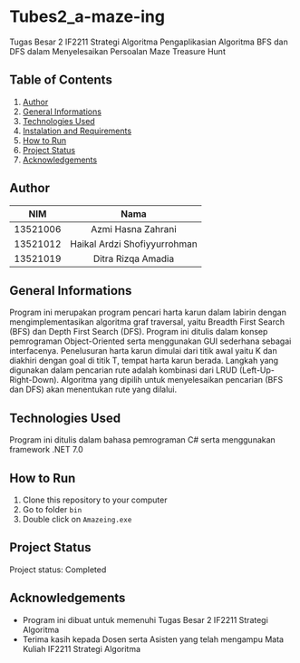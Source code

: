 # Tubes2_a-maze-ing
Tugas Besar 2 IF2211 Strategi Algoritma
Pengaplikasian Algoritma BFS dan DFS dalam Menyelesaikan Persoalan Maze Treasure Hunt

## Table of Contents
1. [Author](#author)
2. [General Informations](#general-informations)
3. [Technologies Used](#technologies-used)
4. [Instalation and Requirements](#instalation-and-requirements)
5. [How to Run](#how-to-run)
6. [Project Status](#project-status)
7. [Acknowledgements](#acknowledgements)

## Author
| NIM | Nama |
|:---:|:----:|
|13521006| Azmi Hasna Zahrani|
|13521012| Haikal Ardzi Shofiyyurrohman|
|13521019| Ditra Rizqa Amadia|

## General Informations
Program ini merupakan program pencari harta karun dalam labirin dengan mengimplementasikan algoritma graf traversal, yaitu Breadth First Search (BFS) dan Depth First Search (DFS). Program ini ditulis dalam konsep pemrograman Object-Oriented serta menggunakan GUI sederhana sebagai interfacenya.
Penelusuran harta karun dimulai dari titik awal yaitu K dan diakhiri dengan goal di titik T, tempat harta karun berada. Langkah yang digunakan dalam pencarian rute adalah kombinasi dari LRUD (Left-Up-Right-Down). Algoritma yang dipilih untuk menyelesaikan pencarian (BFS dan DFS) akan menentukan rute yang dilalui.

## Technologies Used
Program ini ditulis dalam bahasa pemrograman C# serta menggunakan framework .NET 7.0

## How to Run
1. Clone this repository to your computer 
2. Go to folder ```bin```
3. Double click on ```Amazeing.exe```

## Project Status
Project status: Completed

## Acknowledgements
- Program ini dibuat untuk memenuhi Tugas Besar 2 IF2211 Strategi Algoritma
- Terima kasih kepada Dosen serta Asisten yang telah mengampu Mata Kuliah IF2211 Strategi Algoritma
